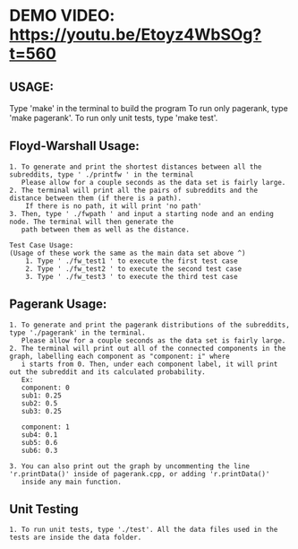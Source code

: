 # DEMO VIDEO: https://youtu.be/Etoyz4WbSOg?t=560
## USAGE:  
Type 'make' in the terminal to build the program
To run only pagerank, type 'make pagerank'.
To run only unit tests, type 'make test'.

## Floyd-Warshall Usage:  
    1. To generate and print the shortest distances between all the subreddits, type ' ./printfw ' in the terminal  
       Please allow for a couple seconds as the data set is fairly large.  
    2. The terminal will print all the pairs of subreddits and the distance between them (if there is a path).     
        If there is no path, it will print 'no path'
    3. Then, type ' ./fwpath ' and input a starting node and an ending node. The terminal will then generate the  
       path between them as well as the distance.  

    Test Case Usage: 
    (Usage of these work the same as the main data set above ^) 
        1. Type ' ./fw_test1 ' to execute the first test case  
        2. Type ' ./fw_test2 ' to execute the second test case  
        3. Type ' ./fw_test3 ' to execute the third test case

## Pagerank Usage:
    1. To generate and print the pagerank distributions of the subreddits, type './pagerank' in the terminal.
       Please allow for a couple seconds as the data set is fairly large.
    2. The terminal will print out all of the connected components in the graph, labelling each component as "component: i" where
       i starts from 0. Then, under each component label, it will print out the subreddit and its calculated probability.
       Ex:
       component: 0
       sub1: 0.25
       sub2: 0.5
       sub3: 0.25

       component: 1
       sub4: 0.1
       sub5: 0.6
       sub6: 0.3

    3. You can also print out the graph by uncommenting the line 'r.printData()' inside of pagerank.cpp, or adding 'r.printData()'     
       inside any main function.

## Unit Testing
    1. To run unit tests, type './test'. All the data files used in the tests are inside the data folder.
